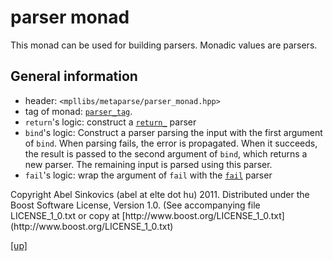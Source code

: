 # parser monad

This monad can be used for building parsers. Monadic values are parsers.

## General information

* header: `<mpllibs/metaparse/parser_monad.hpp>`
* tag of monad: [`parser_tag`](parser_tag.html).
* `return`'s logic: construct a [`return_`](return_.html) parser
* `bind`'s logic:
  Construct a parser parsing the input with the first argument of `bind`. When
  parsing fails, the error is propagated. When it succeeds, the result is passed
  to the second argument of `bind`, which returns a new parser. The remaining
  input is parsed using this parser.
* `fail`'s logic: wrap the argument of `fail` with the [`fail`](fail.html)
  parser

<p class="copyright">
Copyright Abel Sinkovics (abel at elte dot hu) 2011.
Distributed under the Boost Software License, Version 1.0.
(See accompanying file LICENSE_1_0.txt or copy at
[http://www.boost.org/LICENSE_1_0.txt](http://www.boost.org/LICENSE_1_0.txt)
</p>

[[up]](reference.html)


